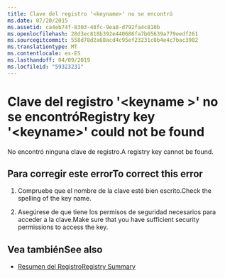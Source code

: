 ```yaml
---
title: Clave del registro '<keyname>' no se encontró
ms.date: 07/20/2015
ms.assetid: ca4eb74f-8303-48fc-9ea8-d792fa4c810b
ms.openlocfilehash: 28d3ec818b392e440686fa7b65639a779eedf261
ms.sourcegitcommit: 558d78d2a68acd4c95ef23231c8b4e4c7bac3902
ms.translationtype: MT
ms.contentlocale: es-ES
ms.lasthandoff: 04/09/2019
ms.locfileid: "59323231"
---
```

# <a name="registry-key-keyname-could-not-be-found"></a><span data-ttu-id="b9fb1-102">Clave del registro '\<keyname >' no se encontró</span><span class="sxs-lookup"><span data-stu-id="b9fb1-102">Registry key '\<keyname>' could not be found</span></span>
<span data-ttu-id="b9fb1-103">No encontró ninguna clave de registro.</span><span class="sxs-lookup"><span data-stu-id="b9fb1-103">A registry key cannot be found.</span></span>  
  
## <a name="to-correct-this-error"></a><span data-ttu-id="b9fb1-104">Para corregir este error</span><span class="sxs-lookup"><span data-stu-id="b9fb1-104">To correct this error</span></span>  
  
1. <span data-ttu-id="b9fb1-105">Compruebe que el nombre de la clave esté bien escrito.</span><span class="sxs-lookup"><span data-stu-id="b9fb1-105">Check the spelling of the key name.</span></span>  
  
2. <span data-ttu-id="b9fb1-106">Asegúrese de que tiene los permisos de seguridad necesarios para acceder a la clave.</span><span class="sxs-lookup"><span data-stu-id="b9fb1-106">Make sure that you have sufficient security permissions to access the key.</span></span>  
  
## <a name="see-also"></a><span data-ttu-id="b9fb1-107">Vea también</span><span class="sxs-lookup"><span data-stu-id="b9fb1-107">See also</span></span>

- [<span data-ttu-id="b9fb1-108">Resumen del Registro</span><span class="sxs-lookup"><span data-stu-id="b9fb1-108">Registry Summary</span></span>](../../visual-basic/language-reference/keywords/registry-summary.md)
